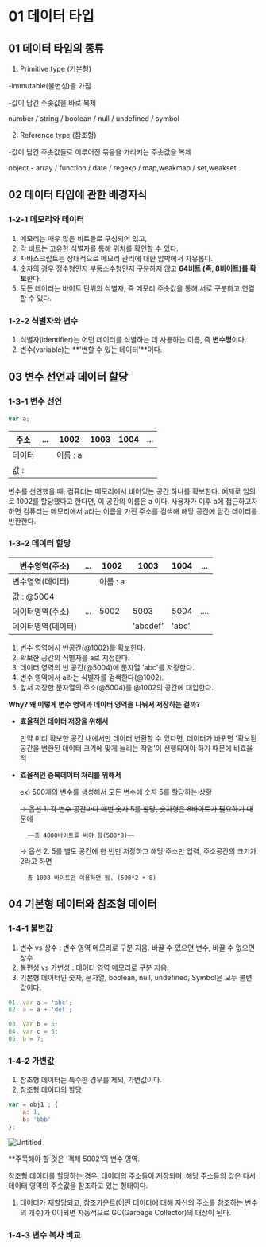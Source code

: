 # 01 데이터 타입

## 01 데이터 타입의 종류

1. Primitive type (기본형)

-immutable(불변성)을 가짐.

-값이 담긴 주솟값을 바로 복제

number / string / boolean / null / undefined / symbol

2. Reference type (참조형)

-값이 담긴 주솟값들로 이루어진 묶음을 가리키는 주솟값을 복제

object - array / function / date / regexp / map,weakmap / set,weakset

## 02 데이터 타입에 관한 배경지식

### 1-2-1 메모리와 데이터

1. 메모리는 매우 많은 비트들로 구성되어 있고,
2. 각 비트는 고유한 식별자를 통해 위치를 확인할 수 있다.
3. 자바스크립트는 상대적으로 메모리 관리에 대한 압박에서 자유롭다.
4. 숫자의 경우 정수형인지 부동소수형인지 구분하지 않고 **64비트 (즉, 8바이트)를 확보**한다.
5. 모든 데이터는 바이트 단위의 식별자, 즉 메모리 주솟값을 통해 서로 구분하고 연결할 수 있다.

### 1-2-2 식별자와 변수

1. 식별자(identifier)는 어떤 데이터를 식별하는 데 사용하는 이름, 즉 **변수명**이다.
2. 변수(variable)는 **'변할 수 있는 데이터'**이다.

## 03 변수 선언과 데이터 할당

### 1-3-1 변수 선언

```jsx
var a;
```

| 주소 | ... | 1002 | 1003 | 1004 | ... |
| --- | --- | --- | --- | --- | --- |
| 데이터 |  | 이름 : a
값 :  |  |  |  |

변수를 선언했을 때, 컴퓨터는 메모리에서 비어있는 공간 하나를 확보한다. 예제로 임의로 1002를 할당했다고 한다면, 이 공간의 이름은 a 이다. 사용자가 이후 a에 접근하고자 하면 컴퓨터는 메모리에서 a라는 이름을 가진 주소를 검색해 해당 공간에 담긴 데이터를 반환한다.

### 1-3-2 데이터 할당

| 변수영역(주소) | ... | 1002 | 1003 | 1004 | ... |
| --- | --- | --- | --- | --- | --- |
| 변수영역(데이터) |  | 이름 : a
값 : @5004 |  |  |  |
| 데이터영역(주소) | ... | 5002 | 5003 | 5004 | .... |
| 데이터영역(데이터) |  |  | 'abcdef' | 'abc' |  |
1. 변수 영역에서 빈공간(@1002)를 확보한다.
2. 확보한 공간의 식별자를 a로 지정한다.
3. 데이터 영역의 빈 공간(@5004)에 문자열 'abc'를 저장한다.
4. 변수 영역에서 a라는 식별자를 검색한다(@1002).
5. 앞서 저장한 문자열의 주소(@5004)를 @1002의 공간에 대입한다.

**Why? 왜 이렇게 변수 영역과 데이터 영역을 나눠서 저장하는 걸까?** 

- **효율적인 데이터 저장을 위해서**
    
    만약 미리 확보한 공간 내에서만 데이터 변환할 수 있다면, 데이터가 바뀌면 '확보된 공간을 변환된 데이터 크기에 맞게 늘리는 작업'이 선행되어야 하기 때문에 비효율적
    
- **효율적인 중복데이터 처리를 위해서**
    
    ex) 500개의 변수를 생성해서 모든 변수에 숫자 5를 할당하는 상황
    
    ~~→ 옵션 1. 각 변수 공간마다 매번 숫자 5를 할당, 숫자형은 8바이트가 필요하기 때문에~~ 
    
        ~~총 4000바이트를 써야 함(500*8)~~
    
    → 옵션 2. 5를 별도 공간에 한 번만 저장하고 해당 주소만 입력, 주소공간의 크기가 2라고 하면
    
        총 1008 바이트만 이용하면 됨. (500*2 + 8)
    

## 04 기본형 데이터와 참조형 데이터

### 1-4-1 불변값

1. 변수 vs 상수 : 변수 영역 메모리로 구분 지음. 바꿀 수 있으면 변수, 바꿀 수 없으면 상수
2. 불편성 vs 가변성 : 데이터 영역 메모리로 구분 지음.
3. 기본형 데이터인 숫자, 문자열, boolean, null, undefined, Symbol은 모두 불변값이다.

```jsx
01. var a = 'abc';
02. a = a + 'def';

03. var b = 5;
04. var c = 5;
05. b = 7;
```

### 1-4-2 가변값

1. 참조형 데이터는 특수한 경우를 제외, 가변값이다.
2. 참조형 데이터의 할당

```jsx
var = obj1 ; {
	a: 1,
	b: 'bbb'
};
```

![Untitled](01%20%E1%84%83%E1%85%A6%E1%84%8B%E1%85%B5%E1%84%90%E1%85%A5%20%E1%84%90%E1%85%A1%E1%84%8B%E1%85%B5%E1%86%B8%208bac0aeb68cf4fc0a18effb6e79c40f9/Untitled.png)

**주목해야 할 것은 '객체 5002'의 변수 영역.

참조형 데이터를 할당하는 경우, 데이터의 주소들이 저장되며, 해당 주소들의 값은 다시 데이터 영역의 주솟값을 참조하고 있는 형태이다. 

1. 데이터가 재할당되고, 참조카운트(어떤 데이터에 대해 자신의 주소를 참조하는 변수의 개수)가 0이되면 자동적으로 GC(Garbage Collector)의 대상이 된다. 

### 1-4-3 변수 복사 비교